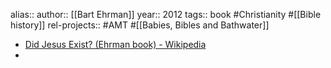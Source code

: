 alias::
author:: [[Bart Ehrman]]
year:: 2012
tags:: book #Christianity #[[Bible history]]
rel-projects:: #AMT #[[Babies, Bibles and Bathwater]]



- [Did Jesus Exist? (Ehrman book) - Wikipedia](https://en.wikipedia.org/wiki/Did_Jesus_Exist%3F_%28Ehrman_book%29)
-
